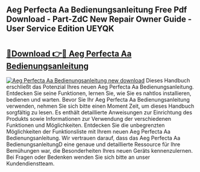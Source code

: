 ## Aeg Perfecta Aa Bedienungsanleitung Free Pdf Download - Part-ZdC New Repair Owner Guide - User Service Edition UEYQK

# <h2><a href="http://df5lrw.blite.top/?on=Aeg+Perfecta+Aa+Bedienungsanleitung">🔗Download 👉🔴 Aeg Perfecta Aa Bedienungsanleitung</a></h2>

[![Aeg Perfecta Aa Bedienungsanleitung new download](https://i.imgur.com/lujVjoI.png)](http://df5lrw.blite.top/?on=Aeg+Perfecta+Aa+Bedienungsanleitung)
Dieses Handbuch erschließt das Potenzial Ihres neuen Aeg Perfecta Aa Bedienungsanleitung. Entdecken Sie seine Funktionen, lernen Sie, wie Sie es nahtlos installieren, bedienen und warten. Bevor Sie Ihr Aeg Perfecta Aa Bedienungsanleitung verwenden, nehmen Sie sich bitte einen Moment Zeit, um dieses Handbuch sorgfältig zu lesen. Es enthält detaillierte Anweisungen zur Einrichtung des Produkts sowie Informationen zur Verwendung der verschiedenen Funktionen und Möglichkeiten. Entdecken Sie die unbegrenzten Möglichkeiten der Funktionsliste mit Ihrem neuen Aeg Perfecta Aa Bedienungsanleitung. Wir vertrauen darauf, dass das Aeg Perfecta Aa BedienungsanleitungD eine genaue und detaillierte Ressource für Ihre Bemühungen war, die Besonderheiten Ihres neuen Geräts kennenzulernen. Bei Fragen oder Bedenken wenden Sie sich bitte an unser Kundendienstteam.
